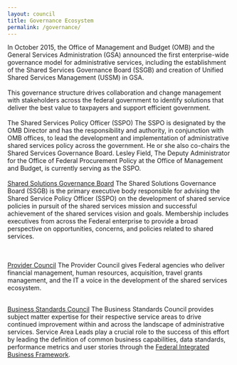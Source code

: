 ```yaml
---
layout: council
title: Governance Ecosystem
permalink: /governance/
---
```

In October 2015, the Office of Management and Budget (OMB) and the General Services Administration (GSA) announced the first enterprise-wide governance model for administrative services, including the establishment of the Shared Services Governance Board (SSGB) and creation of Unified Shared Services Management (USSM) in GSA.
<BR><BR>
This governance structure drives collaboration and change management with stakeholders across the federal government to identify solutions that deliver the best value to taxpayers and support efficient government.
<BR><BR>
The Shared Services Policy Officer (SSPO)
The SSPO is designated by the OMB Director and has the responsibility and authority, in conjunction with OMB offices, to lead the development and implementation of administrative shared services policy across the government. He or she also co-chairs the Shared Services Governance Board. Lesley Field, The Deputy Administrator for the Office of Federal Procurement Policy at the Office of Management and Budget, is currently serving as the SSPO.
<BR><BR>
[Shared Solutions Governance Board](../ssgb)
The Shared Solutions Governance Board (SSGB) is the primary executive body responsible for advising the Shared Service Policy Officer (SSPO) on the development of shared service policies in pursuit of the shared services mission and successful achievement of the shared services vision and goals. Membership includes executives from across the Federal enterprise to provide a broad perspective on opportunities, concerns, and policies related to shared services.

<BR><BR>
[Provider Council](../providers)
The Provider Council gives Federal agencies who deliver financial management, human resources, acquisition, travel grants management, and the IT a voice in the development of the shared services ecosystem.
<BR><BR>

[Business Standards Council](../managing-partners)
The Business Standards Council provides subject matter expertise for their respective service areas to drive continued improvement within and across the landscape of administrative services. Service Area Leads play a crucial role to the success of this effort by leading the definition of common business capabilities, data standards, performance metrics and user stories through the <A HREF="https://www.ussm.gov/fibf">Federal Integrated Business Framework</A>.

